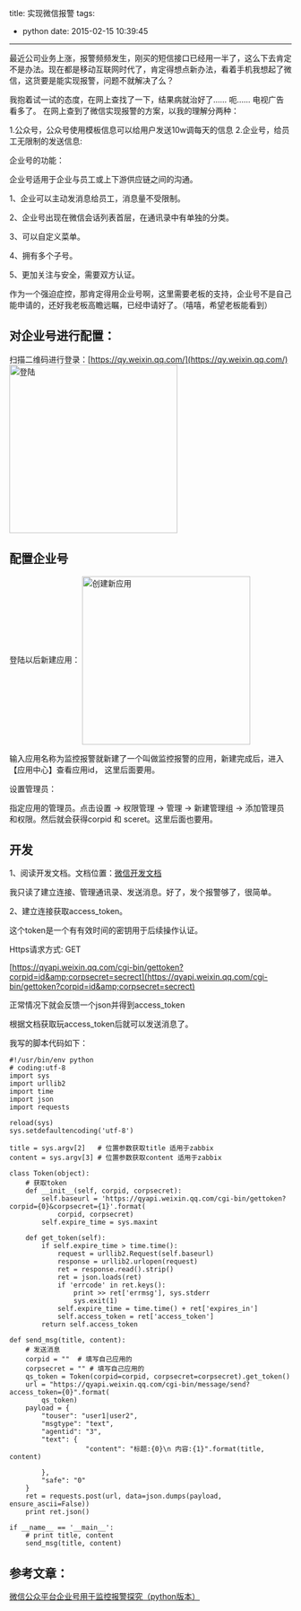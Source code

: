 title: 实现微信报警
tags:
  - python
date: 2015-02-15 10:39:45
---

最近公司业务上涨，报警频频发生，刚买的短信接口已经用一半了，这么下去肯定不是办法。现在都是移动互联网时代了，肯定得想点新办法，看着手机我想起了微信，这货要是能实现报警，问题不就解决了么？

我抱着试一试的态度，在网上查找了一下，结果病就治好了…… 呃…… 电视广告看多了。 在网上查到了微信实现报警的方案，以我的理解分两种：

1.公众号，公众号使用模板信息可以给用户发送10w调每天的信息
2.企业号，给员工无限制的发送信息:

企业号的功能：

企业号适用于企业与员工或上下游供应链之间的沟通。

1、企业可以主动发消息给员工，消息量不受限制。

2、企业号出现在微信会话列表首层，在通讯录中有单独的分类。

3、可以自定义菜单。

4、拥有多个子号。

5、更加关注与安全，需要双方认证。

作为一个强迫症控，那肯定得用企业号啊，这里需要老板的支持，企业号不是自己能申请的，还好我老板高瞻远瞩，已经申请好了。（嘻嘻，希望老板能看到）

## 对企业号进行配置：

扫描二维码进行登录：[https://qy.weixin.qq.com/](https://qy.weixin.qq.com/)
<img src="/media/4992AAEE-C78E-4E54-86B8-7E22D477FA85.png" width = "300" height = "300" alt="登陆" align=center />



## 配置企业号

登陆以后新建应用：
<img src="/media/2015040801createapp.png" width = "300" height = "300" alt="创建新应用" align=center />

输入应用名称为监控报警就新建了一个叫做监控报警的应用，新建完成后，进入【应用中心】查看应用id， 这里后面要用。

设置管理员：

指定应用的管理员。点击设置 -> 权限管理 -> 管理 -> 新建管理组 -> 添加管理员和权限。然后就会获得corpid 和 sceret。这里后面也要用。


## 开发

1、阅读开发文档。文档位置：[微信开发文档](http://qydev.weixin.qq.com/wiki/index.php?title=%E9%A6%96%E9%A1%B5 "%E9%A6%96%E9%A1%B5")

我只读了建立连接、管理通讯录、发送消息。好了，发个报警够了，很简单。

2、建立连接获取access_token。

这个token是一个有有效时间的密钥用于后续操作认证。

Https请求方式: GET

[https://qyapi.weixin.qq.com/cgi-bin/gettoken?corpid=id&amp;corpsecret=secrect](https://qyapi.weixin.qq.com/cgi-bin/gettoken?corpid=id&amp;corpsecret=secrect)

正常情况下就会反馈一个json并得到access_token

根据文档获取玩access_token后就可以发送消息了。

我写的脚本代码如下：


```
#!/usr/bin/env python
# coding:utf-8
import sys
import urllib2
import time
import json
import requests

reload(sys)
sys.setdefaultencoding('utf-8')

title = sys.argv[2]   # 位置参数获取title 适用于zabbix
content = sys.argv[3] # 位置参数获取content 适用于zabbix

class Token(object):
    # 获取token
    def __init__(self, corpid, corpsecret):
        self.baseurl = 'https://qyapi.weixin.qq.com/cgi-bin/gettoken?corpid={0}&corpsecret={1}'.format(
            corpid, corpsecret)
        self.expire_time = sys.maxint

    def get_token(self):
        if self.expire_time > time.time():
            request = urllib2.Request(self.baseurl)
            response = urllib2.urlopen(request)
            ret = response.read().strip()
            ret = json.loads(ret)
            if 'errcode' in ret.keys():
                print >> ret['errmsg'], sys.stderr
                sys.exit(1)
            self.expire_time = time.time() + ret['expires_in']
            self.access_token = ret['access_token']
        return self.access_token

def send_msg(title, content):
    # 发送消息
    corpid = ""  # 填写自己应用的
    corpsecret = "" # 填写自己应用的
    qs_token = Token(corpid=corpid, corpsecret=corpsecret).get_token()
    url = "https://qyapi.weixin.qq.com/cgi-bin/message/send?access_token={0}".format(
        qs_token)
    payload = {
        "touser": "user1|user2",
        "msgtype": "text",
        "agentid": "3",
        "text": {
                   "content": "标题:{0}\n 内容:{1}".format(title, content)

        },
        "safe": "0"
    }
    ret = requests.post(url, data=json.dumps(payload, ensure_ascii=False))
    print ret.json()

if __name__ == '__main__':
    # print title, content
    send_msg(title, content)
```
## 参考文章：

[微信公众平台企业号用于监控报警探究（python版本）](http://www.anbooks.cn/topic/4145905736700.html)

